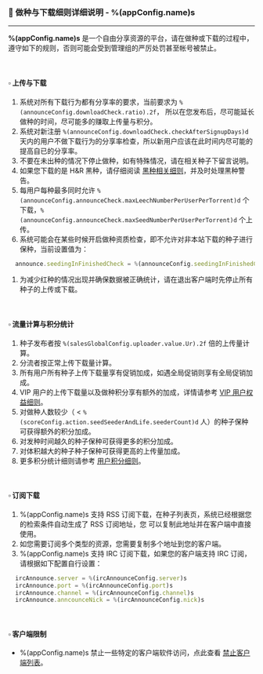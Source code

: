 ### :orange_book: 做种与下载细则详细说明 - %(appConfig.name)s
---
**%(appConfig.name)s** 是一个自由分享资源的平台，请在做种或下载的过程中，遵守如下的规则，否则可能会受到管理组的严厉处罚甚至帐号被禁止。

&emsp;

#### :white_small_square: 上传与下载

1. 系统对所有下载行为都有分享率的要求，当前要求为 `%(announceConfig.downloadCheck.ratio).2f`， 所以在您发布后，尽可能延长做种的时间，尽可能多的赚取上传量与积分。
1. 系统对新注册 `%(announceConfig.downloadCheck.checkAfterSignupDays)d` 天内的用户不做下载行为的分享率检查，所以新用户应该在此时间内尽可能的提高自已的分享率。
1. 不要在未出种的情况下停止做种，如有特殊情况，请在相关种子下留言说明。
1. 如果您下载的是 H&R 黑种，请仔细阅读 [黑种相关细则](/about/manual/hnrRules)，并及时处理黑种警告。
1. 每用户每种最多同时允许 `%(announceConfig.announceCheck.maxLeechNumberPerUserPerTorrent)d` 个下载，`%(announceConfig.announceCheck.maxSeedNumberPerUserPerTorrent)d` 个上传。
1. 系统可能会在某些时候开启做种资质检查，即不允许对非本站下载的种子进行保种，当前设置值为：
```javascript
  announce.seedingInFinishedCheck = %(announceConfig.seedingInFinishedCheck)s
```
1. 为减少红种的情况出现并确保数据被正确统计，请在退出客户端时先停止所有种子的上传或下载。

&emsp;

#### :white_small_square: 流量计算与积分统计

1. 种子发布者按 `%(salesGlobalConfig.uploader.value.Ur).2f` 倍的上传量计算。
1. 分流者按正常上传下载量计算。
1. 所有用户所有种子上传下载量享有促销加成，如遇全局促销则享有全局促销加成。
1. VIP 用户的上传下载量以及做种积分享有额外的加成，详情请参考 [VIP 用户权益细则](/about/manual/vipRules)。
1. 对做种人数较少（ < `%(scoreConfig.action.seedSeederAndLife.seederCount)d` 人）的种子保种可获得额外的积分加成。
1. 对发种时间越久的种子保种可获得更多的积分加成。
1. 对体积越大的种子种子保种可获得更高的上传量加成。
1. 更多积分统计细则请参考 [用户积分细则](/about/manual/scoreRules)。

&emsp;

#### :white_small_square: 订阅下载

1. %(appConfig.name)s 支持 RSS 订阅下载，在种子列表页，系统已经根据您的检索条件自动生成了 RSS 订阅地址，您 可以复制此地址并在客户端中直接使用。
1. 如您需要订阅多个类型的资源，您需要复制多个地址到您的客户端。
1. %(appConfig.name)s 支持 IRC 订阅下载，如果您的客户端支持 IRC 订阅，请根据如下配置自行设置：
```javascript
  ircAnnounce.server = %(ircAnnounceConfig.server)s
  ircAnnounce.port = %(ircAnnounceConfig.port)s
  ircAnnounce.channel = %(ircAnnounceConfig.channel)s
  ircAnnounce.anncounceNick = %(ircAnnounceConfig.nick)s
```

&emsp;

#### :white_small_square: 客户端限制

* %(appConfig.name)s 禁止一些特定的客户端软件访问，点此查看 [禁止客户端列表](/about/blank)。
